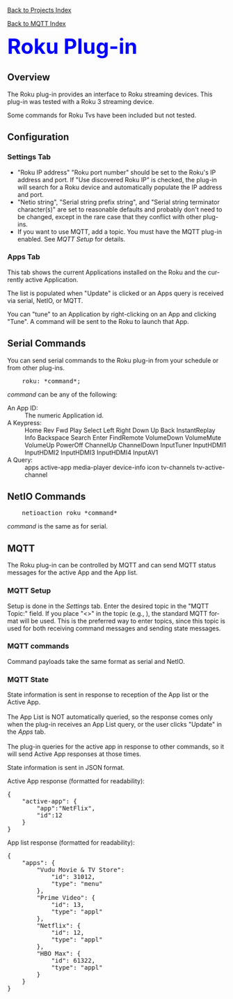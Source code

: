 <!-- $Revision: 1.15 $ -->
<!-- $Date: 2021/12/10 18:45:36 $ -->
<html>

[Back to Projects Index](/index)

[Back to MQTT Index](/MQTT/MQTT_index)

<body style="" lang="EN-US" link="blue" vlink="purple">

<font color="#0000ff" size="12"><b>Roku Plug-in</b></font>
<h2>Overview</h2>
The Roku plug-in provides an interface to Roku streaming devices.
This plug-in was tested with a Roku 3 streaming device.

Some commands for Roku Tvs have been included but not tested.
<h2>Configuration</h2>
<h3>Settings Tab</h3>
<ul>
<li>
"Roku IP address" "Roku port number" should be set to the Roku's IP address and port.
If "Use discovered Roku IP" is checked, the plug-in will search for a Roku device and automatically populate the IP address and port.
</li>
<li>
"Netio string", "Serial string prefix string", and "Serial string terminator character(s)" are set to reasonable defaults and probably don't need to be changed, except in the rare case that they conflict with other plug-ins.
</li>
<li>
If you want to use MQTT, add a topic.
You must have the MQTT plug-in enabled.
See <i>MQTT Setup</i> for details.
</li>
</ul>
<h3>Apps Tab</h3>
This tab shows the current Applications installed on the Roku and the currently active Application.

The list is populated when "Update" is clicked
or an Apps query is received via serial, NetIO, or MQTT.

You can "tune" to an Application by right-clicking on an App and clicking "Tune".
A command will be sent to the Roku to launch that App.
<h2>Serial Commands</h2>
You can send serial commands to the Roku plug-in from your schedule or from other plug-ins.
<pre>
    roku: *command*;
</pre>

*command* can be any of the following:
<dl>
<dt>An App ID:</dt>
<dd>The numeric Application id.</dd>
<dt>A Keypress:</dt>
<dd>Home
    Rev
    Fwd
    Play
    Select
    Left
    Right
    Down
    Up
    Back
    InstantReplay
    Info
    Backspace
    Search
    Enter
    FindRemote
    VolumeDown
    VolumeMute
    VolumeUp
    PowerOff
    ChannelUp
    ChannelDown
    InputTuner
    InputHDMI1
    InputHDMI2
    InputHDMI3
    InputHDMI4
    InputAV1
</dd>
<dt>A Query:</dt>
<dd>apps
    active-app
    media-player
    device-info
    icon
    tv-channels
    tv-active-channel
</dd>
</dl>
<h2>NetIO Commands</h2>
<pre>
    netioaction roku *command*
</pre>

*command* is the same as for serial.

<h2>MQTT</h2>
The Roku plug-in can be controlled by MQTT and can send MQTT status messages for the active App and the App list.

<h3>MQTT Setup</h3>
Setup is done in the <i>Settings</i> tab.
Enter the desired topic in the "MQTT Topic:" field.
If you place "<>" in the topic (e.g., <topic>), the standard MQTT format will be used.
This is the preferred way to enter topics, since this topic is used for both receiving command messages and sending state messages.
<h3>MQTT commands</h3>
Command payloads take the same format as serial and NetIO.

<h3>MQTT State</h3>
State information is sent in response to reception of the App list or the Active App.
<br><br>
The App List is NOT automatically queried, so the response comes only when the plug-in receives an App List query, or the user clicks "Update" in the <i>Apps</i> tab.
<br><br>
The plug-in queries for the active app in response to other commands, so it will send Active App responses at those times.

State information is sent in JSON format.

Active App response (formatted for readability):

<pre>
{
    "active-app": {
        "app":"NetFlix",
        "id":12
    }
}
</pre>

 App list response (formatted for readability):

<pre>
{
    "apps": {
        "Vudu Movie & TV Store": 
            "id": 31012,
            "type": "menu"
        },
        "Prime Video": {
            "id": 13,
            "type": "appl"
        },
        "Netflix": {
            "id": 12,
            "type": "appl"
        },
        "HBO Max": {
            "id": 61322,
            "type": "appl"
        }
    }
}
</pre>

</body>
</html>

